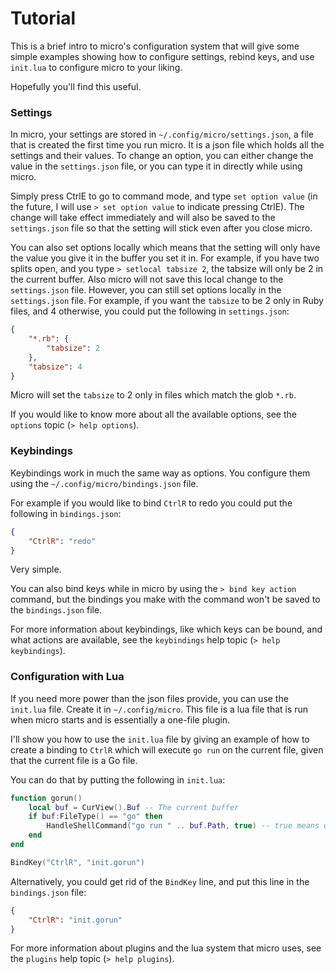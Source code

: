 # Tutorial

This is a brief intro to micro's configuration system that will give some
simple examples showing how to configure settings, rebind keys,
and use `init.lua` to configure micro to your liking.

Hopefully you'll find this useful.

### Settings

In micro, your settings are stored in `~/.config/micro/settings.json`, a file
that is created the first time you run micro. It is a json file which holds
all the settings and their values. To change an option, you can either
change the value in the `settings.json` file, or you can type it in directly
while using micro.

Simply press CtrlE to go to command mode, and type `set option value` (in the
future, I will use `> set option value` to indicate pressing CtrlE). The
change will take effect immediately and will also be saved to the `settings.json`
file so that the setting will stick even after you close micro.

You can also set options locally which means that the setting will only have
the value you give it in the buffer you set it in. For example, if you have
two splits open, and you type `> setlocal tabsize 2`, the tabsize will only
be 2 in the current buffer. Also micro will not save this local change to the
`settings.json` file. However, you can still set options locally in the
`settings.json` file. For example, if you want the `tabsize` to be 2 only
in Ruby files, and 4 otherwise, you could put the following in `settings.json`:

```json
{
    "*.rb": {
        "tabsize": 2
    },
    "tabsize": 4
}
```

Micro will set the `tabsize` to 2 only in files which match the glob `*.rb`.

If you would like to know more about all the available options, see the
`options` topic (`> help options`).

### Keybindings

Keybindings work in much the same way as options. You configure them using
the `~/.config/micro/bindings.json` file.

For example if you would like to bind `CtrlR` to redo you could put the
following in `bindings.json`:

```json
{
    "CtrlR": "redo"
}
```

Very simple.

You can also bind keys while in micro by using the `> bind key action` command,
but the bindings you make with the command won't be saved to the `bindings.json`
file.

For more information about keybindings, like which keys can be bound, and
what actions are available, see the `keybindings` help topic (`> help keybindings`).

### Configuration with Lua

If you need more power than the json files provide, you can use the `init.lua`
file. Create it in `~/.config/micro`. This file is a lua file that is run
when micro starts and is essentially a one-file plugin.

I'll show you how to use the `init.lua` file by giving an example of how to
create a binding to `CtrlR` which will execute `go run` on the current file,
given that the current file is a Go file.

You can do that by putting the following in `init.lua`:

```lua
function gorun()
    local buf = CurView().Buf -- The current buffer
    if buf:FileType() == "go" then
        HandleShellCommand("go run " .. buf.Path, true) -- true means don't run it in the background
    end
end

BindKey("CtrlR", "init.gorun")
```

Alternatively, you could get rid of the `BindKey` line, and put this line in
the `bindings.json` file:

```json
{
    "CtrlR": "init.gorun"
}
```

For more information about plugins and the lua system that micro uses, see
the `plugins` help topic (`> help plugins`).
